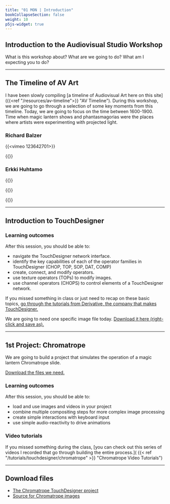 ```yaml
---
title: "01 MON | Introduction"
bookCollapseSection: false
weight: 10
p5js-widget: true
---
```


## Introduction to the Audiovisual Studio Workshop

What is this workshop about? What are we going to do? What am I expecting you to do?

---

## The Timeline of AV Art

I have been slowly compiling [a timeline of Audiovisual Art here on this site]({{<ref "/resources/av-timeline">}} "AV Timeline"). During this workshop, we are going to go through a selection of some key moments from this timeline. Today, we are going to focus on the time between 1600-1900. Time when magic lantern shows and phantasmagorias were the places where artists were experimenting with projected light.

### Richard Balzer

{{<vimeo 123642701>}}

{{<youtube tH7ktx9lxUk>}}

### Erkki Huhtamo

{{<youtube V37S95AE3Pc>}}

{{<youtube CRb8Ius0e6A>}}

{{<youtube Bb_xnOqZks4>}}

---

## Introduction to TouchDesigner

### Learning outcomes

After this session, you should be able to:

- navigate the TouchDesigner network interface.
- identify the key capabilities of each of the operator families in TouchDesigner (CHOP, TOP, SOP, DAT, COMP)
- create, connect, and modify operators.
- use texture operators (TOPs) to modify images.
- use channel operators (CHOPS) to control elements of a TouchDesigner network.

If you missed something in class or just need to recap on these basic topics, [go through the tutorials from Derivative, the company that makes TouchDesigner.](https://learn.derivative.ca/courses/100-fundamentals/)

We are going to need one specific image file today. [Download it here (right-click and save as).](./files/thomas-mann-baynes-rat.jpg)

---

## 1st Project: Chromatrope

We are going to build a project that simulates the operation of a magic lantern Chromatrope slide.

[Download the files we need.](https://learn.newmedia.dog/images/examples/chromatrope.zip)

### Learning outcomes

After this session, you should be able to:

- load and use images and videos in your project
- combine multiple compositing steps for more complex image processing
- create simple interactions with keyboard input
- use simple audio-reactivity to drive animations

### Video tutorials

If you missed something during the class, [you can check out this series of videos I recorded that go through building the entire process.]( {{< ref "/tutorials/touchdesigner/chromatrope" >}} "Chromatrope Video Tutorials")

---

## Download files

- [The Chromatrope TouchDesigner project](./files/chromatrope-project.zip)
- [Source for Chromatrope images](https://lucerna.exeter.ac.uk/set/index.php?language=EN&id=3009241)
